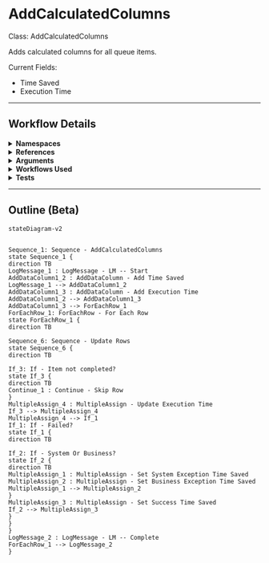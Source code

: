 # AddCalculatedColumns
Class: AddCalculatedColumns

Adds calculated columns for all queue items.

Current Fields:
- Time Saved
- Execution Time

<hr />

## Workflow Details
<details>
    <summary>
    <b>Namespaces</b>
    </summary>
    
- System.Activities
- System.Activities.Statements
- System.Activities.Expressions
- System.Activities.Validation
- System.Activities.XamlIntegration
- Microsoft.VisualBasic
- Microsoft.VisualBasic.Activities
- System
- System.Collections
- System.Collections.Generic
- System.Collections.ObjectModel
- System.Data
- System.Diagnostics
- System.Linq
- System.Net.Mail
- System.Xml
- System.Text
- System.Xml.Linq
- UiPath.Core
- UiPath.Core.Activities
- System.Windows.Markup
- GlobalVariablesNamespace
- GlobalConstantsNamespace
- System.Reflection
- System.ComponentModel
- System.Runtime.Serialization
- System.Xml.Serialization
- UiPath.DataTableUtilities
- System.IO


</details>
<details>
    <summary>
    <b>References</b>
    </summary>

- Microsoft.CSharp
- Microsoft.VisualBasic
- Microsoft.VisualBasic.Core
- Microsoft.VisualBasic.Forms
- Microsoft.Win32.Primitives
- NPOI
- PresentationFramework
- System
- System.Activities
- System.CodeDom
- System.Collections
- System.ComponentModel
- System.ComponentModel.EventBasedAsync
- System.ComponentModel.Primitives
- System.ComponentModel.TypeConverter
- System.Configuration.ConfigurationManager
- System.Console
- System.Core
- System.Data
- System.Data.Common
- System.Data.SqlClient
- System.IO.FileSystem.AccessControl
- System.IO.FileSystem.DriveInfo
- System.IO.FileSystem.Watcher
- System.IO.Packaging
- System.Linq
- System.Memory
- System.Memory.Data
- System.ObjectModel
- System.Private.CoreLib
- System.Private.DataContractSerialization
- System.Private.ServiceModel
- System.Private.Uri
- System.Private.Xml
- System.Reflection.DispatchProxy
- System.Reflection.Metadata
- System.Reflection.TypeExtensions
- System.Runtime.Serialization
- System.Runtime.Serialization.Formatters
- System.Runtime.Serialization.Primitives
- System.Security.Permissions
- System.ServiceModel
- System.ServiceModel.Activities
- System.Xaml
- System.Xml
- System.Xml.Linq
- UiPath.Studio.Constants
- UiPath.System.Activities
- UiPath.Workflow
- WindowsBase


</details>
<details>
    <summary>
    <b>Arguments</b>
    </summary>

| Name | Direction | Type | Description |
|  --- | --- | --- | ---  |
| in_SuccessTimeSaved | InArgument | x:Double | Time saved in minutes for successful queue items. |
| in_BusExTimeSaved | InArgument | x:Double | Time saved in minutes for business exception queue items. |
| in_SysExTimeSaved | InArgument | x:Double | Time saved in minutes for application exception queue items. |
| io_dt_Table | InOutArgument | sd:DataTable | The table to add the calculated columns to. |

    
</details>
<details>
    <summary>
    <b>Workflows Used</b>
    </summary>



    
</details>
<details>
    <summary>
    <b>Tests</b>
    </summary>



    
</details>

<hr />

## Outline (Beta)

```mermaid
stateDiagram-v2


Sequence_1: Sequence - AddCalculatedColumns
state Sequence_1 {
direction TB
LogMessage_1 : LogMessage - LM -- Start
AddDataColumn1_2 : AddDataColumn - Add Time Saved
LogMessage_1 --> AddDataColumn1_2
AddDataColumn1_3 : AddDataColumn - Add Execution Time
AddDataColumn1_2 --> AddDataColumn1_3
AddDataColumn1_3 --> ForEachRow_1
ForEachRow_1: ForEachRow - For Each Row
state ForEachRow_1 {
direction TB

Sequence_6: Sequence - Update Rows
state Sequence_6 {
direction TB

If_3: If - Item not completed?
state If_3 {
direction TB
Continue_1 : Continue - Skip Row
}
MultipleAssign_4 : MultipleAssign - Update Execution Time
If_3 --> MultipleAssign_4
MultipleAssign_4 --> If_1
If_1: If - Failed?
state If_1 {
direction TB

If_2: If - System Or Business?
state If_2 {
direction TB
MultipleAssign_1 : MultipleAssign - Set System Exception Time Saved
MultipleAssign_2 : MultipleAssign - Set Business Exception Time Saved
MultipleAssign_1 --> MultipleAssign_2
}
MultipleAssign_3 : MultipleAssign - Set Success Time Saved
If_2 --> MultipleAssign_3
}
}
}
LogMessage_2 : LogMessage - LM -- Complete
ForEachRow_1 --> LogMessage_2
}
```